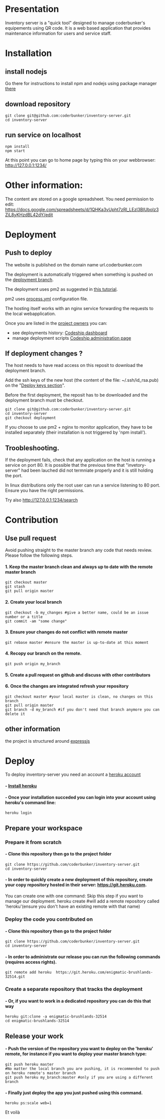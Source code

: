 # Presentation
Inventory server is a "quick tool" designed to manage coderbunker's equipements using QR code.
It is a web based application that provides maintenance information for users and service staff.
# Installation
## install nodejs
Go there for instructions to install npm and nodejs using package manager [there](https://nodejs.org/en/download/package-manager/)
## download repository
    git clone git@github.com:coderbunker/inventory-server.git
    cd inventory-server
## run service on localhost
    npm install
    npm start 

At this point you can go to home page by typing this on your webbrowser: 
http://127.0.0.1:1234/

# Other information:
The content are stored on a google spreadsheet. You need permission to edit: 
https://docs.google.com/spreadsheets/d/1QHKa3vUpht7zRl_LEzl3BlUbolz3ZiL8yKHzdBL42dY/edit

# Deployment

## Push to deploy
The website is published on the domain name url.coderbunker.com

The deployment is automatically triggered when something is pushed on the [deployment branch](https://github.com/coderbunker/inventory-server/tree/deployment).

The deployment uses pm2 as suggested in [this tutorial](https://www.digitalocean.com/community/tutorials/how-to-set-up-a-node-js-application-for-production-on-ubuntu-16-04).

pm2 uses [process.yml](https://github.com/coderbunker/inventory-server/blob/deployment/process.yml) configuration file.

The hosting itself works with an nginx service forwarding the requests to the local webapplication.

Once you are listed in the [project owners](https://app.codeship.com/orgs/coderbunker/teams/owners) you can:
* see deployments history: [Codeship dashboard](https://app.codeship.com/projects/261737)
* manage deployment scripts [Codeship administration page](https://app.codeship.com/projects/261737/deployment_branches/187689)


## If deployment changes ?
The host needs to have read access on this reposit to download the deployment branch.

Add the ssh keys of the new host (the content of the file: ~/.ssh/id_rsa.pub) on the "[Deploy keys section](https://github.com/coderbunker/inventory-server/settings/keys)".

Before the first deployment, the reposit has to be downloaded and the deployment branch must be checkout.

    git clone git@github.com:coderbunker/inventory-server.git
    cd inventory-server
    git checkout deployment

If you choose to use pm2 + nginx to monitor application, they have to be installed separately (their installation is not triggered by 'npm install').

## Troobleshooting.
If the deployment fails, check that any application on the host is running a service on port 80.
It is possible that the previous time that "invetory-server" had been lauched did not termniate properly and it is still holding the port.

In linux distributions only the root user can run a service listening to 80 port. Ensure you have the right permissions.


Try also
http://127.0.0.1:1234/search
# Contribution
## Use pull request
Avoid pushing straight to the master branch any code that needs review.
Please follow the following steps.
#### 1. Keep the master branch clean and always up to date with the remote master branch
    git checkout master
    git stash
    git pull origin master

#### 2. Create your local branch
    git checkout -b my_changes #give a better name, could be an issue number or a title
    git commit -am "some change"

#### 3. Ensure your changes do not conflict with remote master
    git rebase master #ensure the master is up-to-date at this moment

#### 4. Recopy our branch on the remote.
    git push origin my_branch

#### 5. Create a pull request on github and discuss with other contributors

#### 6. Once the changes are integrated refresh your repository
    git checkout master #your local master is clean, no changes on this branch
    git pull origin master
    git branch -d my_branch #if you don't need that branch anymore you can delete it
## other information
the project is structured around [expressjs](https://github.com/expressjs/express)
# Deploy
To deploy inventory-server you need an account a [heroku account](https://signup.heroku.com/dc?_ga=2.174119140.795848951.1511268290-1509905748.1509873833)
#### - [Install heroku](https://devcenter.heroku.com/articles/getting-started-with-python?c=70130000000NhRJAA0&utm_campaign=Onboarding-Nurture-Email-1&utm_medium=email&utm_source=nurture&utm_content=devcenter&utm_term=start-python#set-up)
#### - Once your installation succeded you can login into your account using heroku's command line: 
    heroku login
## Prepare your workspace
### Prepare it from scratch
#### - Clone this repository then go to the project folder
    git clone https://github.com/coderbunker/inventory-server.git
    cd inventory-server
#### - In order to quickly create a new deployment of this repository, create your copy repository hosted in their server: https://git.heroku.com. 
You can create one with one command:
Skip this step if you want to manage our deployment.
    heroku create #will add a remote repository called 'heroku'(ensure you don't have an existing remote with that name)
### Deploy the code you contributed on
#### - Clone this repository then go to the project folder
    git clone https://github.com/coderbunker/inventory-server.git
    cd inventory-server
#### - In order to administrate our release you can run the following commands (requires access rights). 
    git remote add heroku  https://git.heroku.com/enigmatic-brushlands-32514.git

### Create a separate repository that tracks the deployment 
#### - Or, if you want to work in a dedicated repository you can do this that way
    heroku git:clone -a enigmatic-brushlands-32514
    cd enigmatic-brushlands-32514

## Release your work
#### - Push the version of the repository you want to deploy on the 'heroku' remote, for instance if you want to deploy your master branch type:
    git push heroku master
    #No matter the local branch you are pushing, it is recommended to push on heroku remote's master branch 
    git push heroku my_branch:master #only if you are using a different branch
#### - Finally just deploy the app you just pushed using this command.
    heroku ps:scale web=1

Et voilà